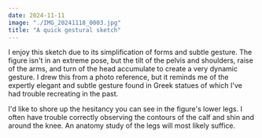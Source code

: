 ```yaml
---
date: 2024-11-11
image: "./IMG_20241118_0003.jpg"
title: "A quick gestural sketch"
---
```

I enjoy this sketch due to its simplification of forms and subtle gesture. The figure isn't in an extreme pose,
but the tilt of the pelvis and shoulders, raise of the arms, and turn of the head accumulate to create
a very dynamic gesture. I drew this from a photo reference, but it reminds me of the expertly elegant and subtle
gesture found in Greek statues of which I've had trouble recreating in the past.

I'd like to shore up the hesitancy you can see in the figure's lower legs. I often have trouble correctly
observing the contours of the calf and shin and around the knee. An anatomy study of the legs will
most likely suffice.
